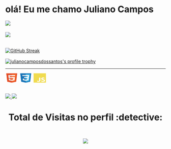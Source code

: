 # olá! Eu me chamo Juliano Campos
<div>
  <a href="https://github.com/Julianocamposdossantos">
    
  <img height="180em" src="https://github-readme-stats.vercel.app/api?username=julianocamposdossantos&show_icons=true&theme=blue-green&include_all_commits=true&count_private=true"/>
 <br><br>
 <img height="180em" src="https://github-readme-stats.vercel.app/api/top-langs/?username=Julianocamposdossantos&layout=compact&langs_count=7&theme=blue-green"/>
</div>
  <br>
  
  ![GitHub Streak](https://github-readme-streak-stats.herokuapp.com?user=julianocamposdossantos&theme=blue-green)
  <br><br>
  [![julianocamposdossantos's profile trophy](https://github-profile-trophy.vercel.app/?username=julianocamposdossantos&theme=darkhub)](#)
****
<div>
  <img align="center"  height="30" width="40" src="https://raw.githubusercontent.com/devicons/devicon/master/icons/html5/html5-original.svg">
  <img align="center" height="30" width="40" src="https://raw.githubusercontent.com/devicons/devicon/master/icons/css3/css3-original.svg">
  <img align="center"  height="30" width="40" src="https://raw.githubusercontent.com/devicons/devicon/master/icons/javascript/javascript-plain.svg">
  </div>
  <br>
  <br>
  <div> 
  <a href="https://www.youtube.com/channel/UCERo6Eh0kxncHqsmJ-u1ZCQ/videos" target="_blank">
  <img src="https://img.shields.io/badge/YouTube-FF0000?style=for-the-badge&logo=youtube&logoColor=white" target="_blank">
  </a>
 <a href="https://www.tiktok.com/@juliano_campos150?lang=pt-BR" target="_blank">
 <img src="https://img.shields.io/badge/TikTok-000000?style=for-the-badge&logo=tiktok&logoColor=white" target="_blank">
 </a> 
 </div>
 
<h1><p align="center">Total de Visitas no perfil :detective:</p><h1>

 <p align="center"> 
   <img alingn="center" src="https://profile-counter.glitch.me/julianocamposdossantos/count.svg" />
